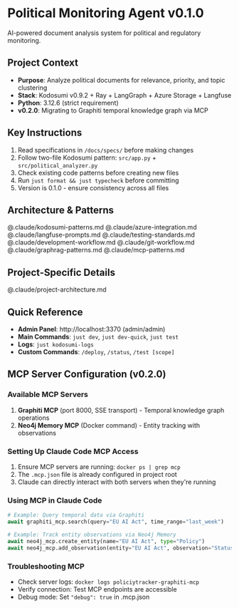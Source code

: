# Political Monitoring Agent v0.1.0

AI-powered document analysis system for political and regulatory monitoring.

## Project Context
- **Purpose**: Analyze political documents for relevance, priority, and topic clustering
- **Stack**: Kodosumi v0.9.2 + Ray + LangGraph + Azure Storage + Langfuse
- **Python**: 3.12.6 (strict requirement)
- **v0.2.0**: Migrating to Graphiti temporal knowledge graph via MCP

## Key Instructions
1. Read specifications in `/docs/specs/` before making changes
2. Follow two-file Kodosumi pattern: `src/app.py` + `src/political_analyzer.py`
3. Check existing code patterns before creating new files
4. Run `just format && just typecheck` before committing
5. Version is 0.1.0 - ensure consistency across all files

## Architecture & Patterns
@.claude/kodosumi-patterns.md
@.claude/azure-integration.md
@.claude/langfuse-prompts.md
@.claude/testing-standards.md
@.claude/development-workflow.md
@.claude/git-workflow.md
@.claude/graphrag-patterns.md
@.claude/mcp-patterns.md

## Project-Specific Details
@.claude/project-architecture.md

## Quick Reference
- **Admin Panel**: http://localhost:3370 (admin/admin)
- **Main Commands**: `just dev`, `just dev-quick`, `just test`
- **Logs**: `just kodosumi-logs`
- **Custom Commands**: `/deploy`, `/status`, `/test [scope]`

## MCP Server Configuration (v0.2.0)

### Available MCP Servers
1. **Graphiti MCP** (port 8000, SSE transport) - Temporal knowledge graph operations
2. **Neo4j Memory MCP** (Docker command) - Entity tracking with observations

### Setting Up Claude Code MCP Access
1. Ensure MCP servers are running: `docker ps | grep mcp`
2. The `.mcp.json` file is already configured in project root
3. Claude can directly interact with both servers when they're running

### Using MCP in Claude Code
```python
# Example: Query temporal data via Graphiti
await graphiti_mcp.search(query="EU AI Act", time_range="last_week")

# Example: Track entity observations via Neo4j Memory
await neo4j_mcp.create_entity(name="EU AI Act", type="Policy")
await neo4j_mcp.add_observation(entity="EU AI Act", observation="Status changed to enacted")
```

### Troubleshooting MCP
- Check server logs: `docker logs policiytracker-graphiti-mcp`
- Verify connection: Test MCP endpoints are accessible
- Debug mode: Set `"debug": true` in .mcp.json